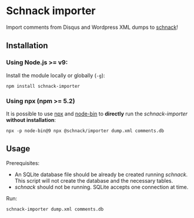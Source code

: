 # Schnack importer

Import comments from Disqus and Wordpress XML dumps to [schnack](https://schnack.cool)!

## Installation

### Using Node.js >= v9:

Install the module locally or globally (`-g`):

```
npm install schnack-importer
```

### Using npx (npm >= 5.2)

It is possible to use [npx](https://www.npmjs.com/package/npx) and [node-bin](https://www.npmjs.com/package/node-bin) to **directly** run the *schnack-importer* **without installation**:

```
npx -p node-bin@9 npx @schnack/importer dump.xml comments.db
```

## Usage

Prerequisites:
- An SQLite database file should be already be created running *schnack*. This script will not create the database and the necessary tables.
- *schnack* should not be running. SQLite accepts one connection at time.

Run:
```
schnack-importer dump.xml comments.db
```
